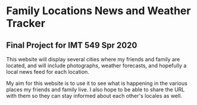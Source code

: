 # Family Locations News and Weather Tracker
## Final Project for **IMT 549 Spr 2020**
This website will display several cities where my friends and family are located, and will include photographs, weather forecasts, and hopefully a local news feed for each location.

My aim for this website is to use it to see what is happening in the various places my friends and family live. I also hope to be able to share the URL with them so they can stay informed about each other's locales as well.